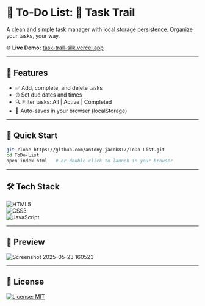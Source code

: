 # 📝 To-Do List: 🧭 Task Trail

A clean and simple task manager with local storage persistence. Organize your tasks, your way.

🌐 **Live Demo:** [task-trail-silk.vercel.app](https://task-trail-silk.vercel.app/)

---

## 📌 Features

- ✅ Add, complete, and delete tasks  
- ⏰ Set due dates and times  
- 🔍 Filter tasks: All | Active | Completed  
- 💾 Auto-saves in your browser (localStorage)

---

## 🚀 Quick Start

```bash
git clone https://github.com/antony-jacob817/ToDo-List.git
cd ToDo-List
open index.html   # or double-click to launch in your browser
```

---

## 🛠 Tech Stack

<div>

![HTML5](https://img.shields.io/badge/HTML5-E34F26?style=for-the-badge&logo=html5&logoColor=white)<br>
![CSS3](https://img.shields.io/badge/CSS3-1572B6?style=for-the-badge&logo=css3&logoColor=white)<br>
![JavaScript](https://img.shields.io/badge/JavaScript-F7DF1E?style=for-the-badge&logo=javascript&logoColor=black)<br>

</div>

---

## 📸 Preview

![Screenshot 2025-05-23 160523](https://github.com/user-attachments/assets/178a4a5c-7d71-48c6-bd59-d6f93f7f8858)

---

## 📄 License

[![License: MIT](https://img.shields.io/badge/License-MIT-yellow.svg)](https://opensource.org/licenses/MIT)
